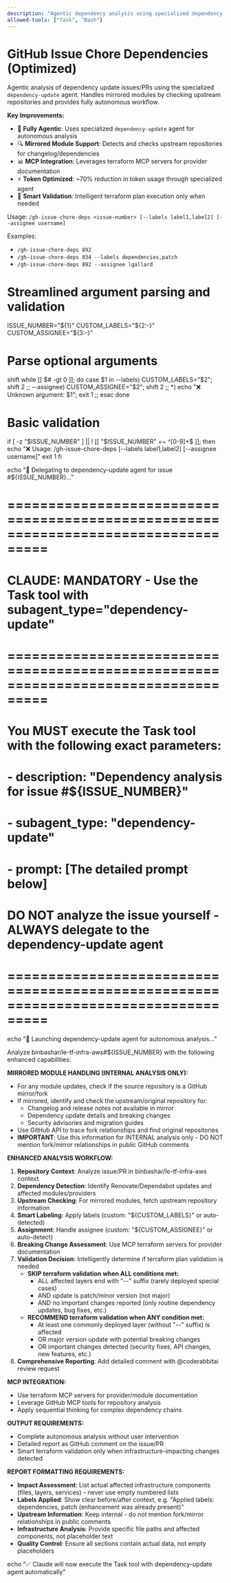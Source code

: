```yaml
---
description: "Agentic dependency analysis using specialized dependency-update agent with mirrored module support"
allowed-tools: ["Task", "Bash"]
---
```


# GitHub Issue Chore Dependencies (Optimized)

Agentic analysis of dependency update issues/PRs using the specialized `dependency-update` agent. Handles mirrored modules by checking upstream repositories and provides fully autonomous workflow.

**Key Improvements:**
- 🤖 **Fully Agentic**: Uses specialized `dependency-update` agent for autonomous analysis
- 🔍 **Mirrored Module Support**: Detects and checks upstream repositories for changelog/dependencies  
- 📊 **MCP Integration**: Leverages terraform MCP servers for provider documentation
- ⚡ **Token Optimized**: ~70% reduction in token usage through specialized agent
- 🎯 **Smart Validation**: Intelligent terraform plan execution only when needed

Usage: `/gh-issue-chore-deps <issue-number> [--labels label1,label2] [--assignee username]`

Examples:
- `/gh-issue-chore-deps 892`
- `/gh-issue-chore-deps 834 --labels dependencies,patch`  
- `/gh-issue-chore-deps 892 --assignee lgallard`

# Streamlined argument parsing and validation
ISSUE_NUMBER="${1}"
CUSTOM_LABELS="${2:-}"
CUSTOM_ASSIGNEE="${3:-}"

# Parse optional arguments  
shift
while [[ $# -gt 0 ]]; do
  case $1 in
    --labels) CUSTOM_LABELS="$2"; shift 2 ;;
    --assignee) CUSTOM_ASSIGNEE="$2"; shift 2 ;;
    *) echo "❌ Unknown argument: $1"; exit 1 ;;
  esac
done

# Basic validation
if [ -z "$ISSUE_NUMBER" ] || ! [[ "$ISSUE_NUMBER" =~ ^[0-9]+$ ]]; then
  echo "❌ Usage: /gh-issue-chore-deps <issue-number> [--labels label1,label2] [--assignee username]"
  exit 1
fi

echo "🤖 Delegating to dependency-update agent for issue #${ISSUE_NUMBER}..."

# ===================================================================================
# CLAUDE: MANDATORY - Use the Task tool with subagent_type="dependency-update"
# ===================================================================================
#
# You MUST execute the Task tool with the following exact parameters:
# - description: "Dependency analysis for issue #${ISSUE_NUMBER}"
# - subagent_type: "dependency-update"
# - prompt: [The detailed prompt below]
#
# DO NOT analyze the issue yourself - ALWAYS delegate to the dependency-update agent
# ===================================================================================

echo "🚀 Launching dependency-update agent for autonomous analysis..."

Analyze binbashar/le-tf-infra-aws#${ISSUE_NUMBER} with the following enhanced capabilities:

**MIRRORED MODULE HANDLING (INTERNAL ANALYSIS ONLY):**
- For any module updates, check if the source repository is a GitHub mirror/fork
- If mirrored, identify and check the upstream/original repository for:
  - Changelog and release notes not available in mirror
  - Dependency update details and breaking changes
  - Security advisories and migration guides
- Use GitHub API to trace fork relationships and find original repositories
- **IMPORTANT**: Use this information for INTERNAL analysis only - DO NOT mention fork/mirror relationships in public GitHub comments

**ENHANCED ANALYSIS WORKFLOW:**
1. **Repository Context**: Analyze issue/PR in binbashar/le-tf-infra-aws context
2. **Dependency Detection**: Identify Renovate/Dependabot updates and affected modules/providers
3. **Upstream Checking**: For mirrored modules, fetch upstream repository information
4. **Smart Labeling**: Apply labels (custom: "${CUSTOM_LABELS}" or auto-detected)
5. **Assignment**: Handle assignee (custom: "${CUSTOM_ASSIGNEE}" or auto-detect)
6. **Breaking Change Assessment**: Use MCP terraform servers for provider documentation
7. **Validation Decision**: Intelligently determine if terraform plan validation is needed
   - **SKIP terraform validation when ALL conditions met:**
     * ALL affected layers end with "--" suffix (rarely deployed special cases)
     * AND update is patch/minor version (not major)  
     * AND no important changes reported (only routine dependency updates, bug fixes, etc.)
   - **RECOMMEND terraform validation when ANY condition met:**
     * At least one commonly deployed layer (without "--" suffix) is affected
     * OR major version update with potential breaking changes
     * OR important changes detected (security fixes, API changes, new features, etc.)
8. **Comprehensive Reporting**: Add detailed comment with @coderabbitai review request

**MCP INTEGRATION:**
- Use terraform MCP servers for provider/module documentation
- Leverage GitHub MCP tools for repository analysis
- Apply sequential thinking for complex dependency chains

**OUTPUT REQUIREMENTS:**
- Complete autonomous analysis without user intervention
- Detailed report as GitHub comment on the issue/PR
- Smart terraform validation only when infrastructure-impacting changes detected

**REPORT FORMATTING REQUIREMENTS:**
- **Impact Assessment**: List actual affected infrastructure components (files, layers, services) - never use empty numbered lists
- **Labels Applied**: Show clear before/after context, e.g. "Applied labels: dependencies, patch (enhancement was already present)"
- **Upstream Information**: Keep internal - do not mention fork/mirror relationships in public comments
- **Infrastructure Analysis**: Provide specific file paths and affected components, not placeholder text
- **Quality Control**: Ensure all sections contain actual data, not empty placeholders

echo "✅ Claude will now execute the Task tool with dependency-update agent automatically"
